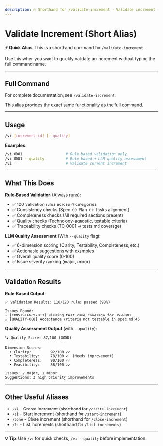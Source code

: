 ```yaml
---
description: 🔥 Shorthand for /validate-increment - Validate increment quality (Alias)
---
```


# Validate Increment (Short Alias)

**⚡ Quick Alias**: This is a shorthand command for `/validate-increment`.

Use this when you want to quickly validate an increment without typing the full command name.

---

## Full Command

For complete documentation, see `/validate-increment`.

This alias provides the exact same functionality as the full command.

---

## Usage

```bash
/vi [increment-id] [--quality]
```

**Examples**:
```bash
/vi 0001                    # Rule-based validation only
/vi 0001 --quality          # Rule-based + LLM quality assessment
/vi                         # Validate current increment
```

---

## What This Does

**Rule-Based Validation** (Always runs):
- ✅ 120 validation rules across 4 categories
- ✅ Consistency checks (Spec ↔ Plan ↔ Tasks alignment)
- ✅ Completeness checks (All required sections present)
- ✅ Quality checks (Technology-agnostic, testable criteria)
- ✅ Traceability checks (TC-0001 → tests.md coverage)

**LLM Quality Assessment** (With `--quality` flag):
- ✅ 6-dimension scoring (Clarity, Testability, Completeness, etc.)
- ✅ Actionable suggestions with examples
- ✅ Overall quality score (0-100)
- ✅ Issue severity ranking (major, minor)

---

## Validation Results

**Rule-Based Output**:
```
✅ Validation Results: 118/120 rules passed (98%)

Issues Found:
⚠️ [CONSISTENCY-012] Missing test case coverage for US-B003
⚠️ [QUALITY-008] Acceptance criteria not testable in spec.md:45
```

**Quality Assessment Output** (with `--quality`):
```
🔍 Quality Score: 87/100 (GOOD)

Dimension Scores:
  • Clarity:         92/100 ✓✓
  • Testability:     78/100 ✓  (Needs improvement)
  • Completeness:    90/100 ✓✓
  • Feasibility:     88/100 ✓✓

Issues: 2 major, 1 minor
Suggestions: 3 high priority improvements
```

---

## Other Useful Aliases

- `/ci` - Create increment (shorthand for `/create-increment`)
- `/si` - Start increment (shorthand for `/start-increment`)
- `/done` - Close increment (shorthand for `/close-increment`)
- `/ls` - List increments (shorthand for `/list-increments`)

---

**💡 Tip**: Use `/vi` for quick checks, `/vi --quality` before implementation.
